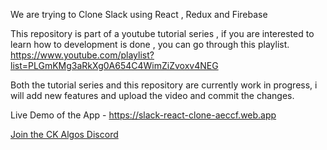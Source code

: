 We are trying to Clone Slack using React , Redux and Firebase

This repository is part of a youtube tutorial series , if you are interested to learn how to development is done , you can go through this playlist. https://www.youtube.com/playlist?list=PLGmKMg3aRkXg0A654C4WimZiZvoxv4NEG

Both the tutorial series and this repository are currently work in progress, i will add new features and upload the video and commit the changes.


Live Demo of the App - https://slack-react-clone-aeccf.web.app

<a href="https://discord.gg/qkkW7KFxCV">Join the CK Algos Discord</a> 
